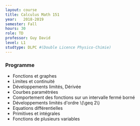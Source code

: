 ```yaml
---
layout: course
title: Calculus Math 151
year: 	2018-2019
semester: Fall
hours: 30
role: TD
professor: Guy David
level: L1
studtype: DLPC #(Double Licence Physico-Chimie)
---
```


### Programme

- Fonctions et graphes
- Limites et continuité
- Développements limités, Dérivée
- Courbes paramétrées
- Comportement des fonctions sur un intervalle fermé borné
- Développements limités d'ordre \\(\geq 2\\)
- Equations différentielles
- Primitives et intégrales
- Fonctions de plusieurs variables


<!--
### Indicative program
- Functions and graphs
- limits and continuity; Taylor expansion and derivatives; parametric curves; behavior of functions on a closed and bounded interval; Taylor expansion of order greater than 2; simple ordinary differential equations; simple primitives and integrals; some hints about multivariable Calculus.
-->
